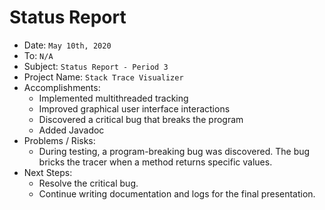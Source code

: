 # Status Report
* Date: `May 10th, 2020`
* To: `N/A`
* Subject: `Status Report - Period 3`
* Project Name: `Stack Trace Visualizer`
* Accomplishments:
    * Implemented multithreaded tracking
    * Improved graphical user interface interactions
    * Discovered a critical bug that breaks the program
    * Added Javadoc
* Problems / Risks:
    * During testing, a program-breaking bug was discovered. The bug bricks the tracer when a method returns specific values.
* Next Steps:
    * Resolve the critical bug.
    * Continue writing documentation and logs for the final presentation.